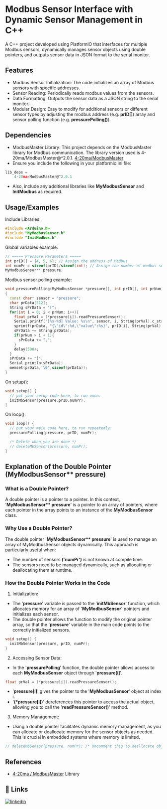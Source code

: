 # Modbus Sensor Interface with Dynamic Sensor Management in C++

A C++ project developed using PlatformIO that interfaces for multiple Modbus sensors, dynamically manages sensor objects using double pointers, and outputs sensor data in JSON format to the serial monitor.

## Features
- Modbus Sensor Initialization: The code initializes an array of Modbus sensors with specific addresses.
- Sensor Reading: Periodically reads modbus values from the sensors.
- Data Formatting: Outputs the sensor data as a JSON string to the serial monitor.
- Modular Design: Easy to modify for additional sensors or different sensor types by adjusting the modbus address (e.g. **prID[]**) array and sensor polling function (e.g. **pressurePolling()**).

## Dependencies
- ModbusMaster Library: This project depends on the ModbusMaster library for Modbus communication. The library version used is 4-20ma/ModbusMaster@^2.0.1. [4-20ma/ModbusMaster](https://github.com/4-20ma/ModbusMaster)
- Ensure you include the following in your platformio.ini file:
```javascript
lib_deps =
    4-20ma/ModbusMaster@^2.0.1

```
- Also, include any additional libraries like **MyModbusSensor** and **InitModbus** as required.
## Usage/Examples

Include Libraries:
```cpp
#include <Arduino.h>
#include "MyModbusSensor.h"
#include "InitModbus.h"
```

Global variables example:
```cpp
// ===== Pressure Parameters =====
int prID[] = {4, 5, 6}; // Assign the address of Modbus
int numPr = sizeof(prID)/sizeof(int); // Assign the number of modbus sensor(s)
MyModbusSensor** pressure; 
```

Modbus sensor polling example:
```cpp
void pressurePolling(MyModbusSensor *pressure[], int prID[], int prNum)
{
  const char* sensor = "pressure";
  char prData[512];
  String sPrData = "[";
  for(int i = 0; i < prNum; i++){
    float prVal = (*pressure[i]).readPressureSensor();
    Serial.printf("[%s-%d] Value: %s\n", sensor, i, String(prVal).c_str());
    sprintf(prData, "{\"id\":%d,\"value\":%s}", prID[i], String(prVal).c_str());
    sPrData += String(prData);
    if(prNum > i + 1){
      sPrData += ",";
    }
    delay(500);
  }
  sPrData += "]";
  Serial.println(sPrData);
  memset(prData,'\0',sizeof(prData));
}
```

On setup():
```cpp
void setup() {
  // put your setup code here, to run once:
  initMbSensor(pressure,prID,numPr);
}
```

On loop():
```cpp
void loop() {
  // put your main code here, to run repeatedly:
  pressurePolling(pressure, prID, numPr);

  /* Delete when you are done */
  // deleteMbSensor(pressure, numPr);
}
``````
## Explanation of the Double Pointer (MyModbusSensor** pressure)
### What is a Double Pointer?
A double pointer is a pointer to a pointer. In this context, '**MyModbusSensor\*\* pressure**' is a pointer to an array of pointers, where each pointer in the array points to an instance of the **MyModbusSensor** class.

### Why Use a Double Pointer?
The double pointer '**MyModbusSensor\*\* pressure**' is used to manage an array of MyModbusSensor objects dynamically. This approach is particularly useful when:

- The number of sensors **('numPr')** is not known at compile time.
- The sensors need to be managed dynamically, such as allocating or deallocating them at runtime.

### How the Double Pointer Works in the Code
1. Initialization:
  * The '**pressure**' variable is passed to the '**initMbSensor**' function, which allocates memory for an array of '**MyModbusSensor**' pointers and initializes each sensor.
  * The double pointer allows the function to modify the original pointer array, so that the '**pressure**' variable in the main code points to the correctly initialized sensors.
  ```cpp
  void setup() {
    initMbSensor(pressure, prID, numPr);
}
  ```
2. Accessing Sensor Data:
- In the '**pressurePolling**' function, the double pointer allows access to each **MyModbusSensor** object through '**pressure[i]**'.
```cpp
float prVal = (*pressure[i]).readPressureSensor();
```
- '**pressure[i]**' gives the pointer to the '**MyModbusSensor**' object at index i.
- '**(*pressure[i])**' dereferences this pointer to access the actual object, allowing you to call the '**readPressureSensor()**' method.

3. Memory Management:
- Using a double pointer facilitates dynamic memory management, as you can allocate or deallocate memory for the sensor objects as needed. This is crucial in embedded systems where memory is limited.
```cpp
// deleteMbSensor(pressure, numPr); /* Uncomment this to deallocate object */
```

## References

- [4-20ma / ModbusMaster](https://github.com/4-20ma/ModbusMaster) Library

## 🔗 Links
[![linkedin](https://img.shields.io/badge/linkedin-0A66C2?style=for-the-badge&logo=linkedin&logoColor=white)](https://www.linkedin.com/in/ahmad-wildan-160798/)

